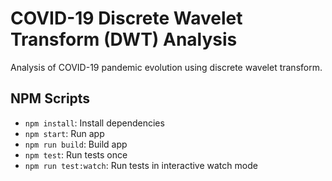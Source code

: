 # COVID-19 Discrete Wavelet Transform (DWT) Analysis

Analysis of COVID-19 pandemic evolution using discrete wavelet transform.

<!-- TODO: Update icon -->

## NPM Scripts

- `npm install`: Install dependencies
- `npm start`: Run app
- `npm run build`: Build app
- `npm test`: Run tests once
- `npm run test:watch`: Run tests in interactive watch mode
